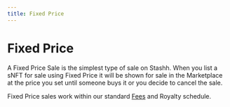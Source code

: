 ```yaml
---
title: Fixed Price
---
```


# Fixed Price

A Fixed Price Sale is the simplest type of sale on Stashh. When you list a sNFT for sale using Fixed Price it will be shown for sale in the Marketplace at the price you set until someone buys it or you decide to cancel the sale.

Fixed Price sales work within our standard [Fees](./fees.md) and Royalty schedule.